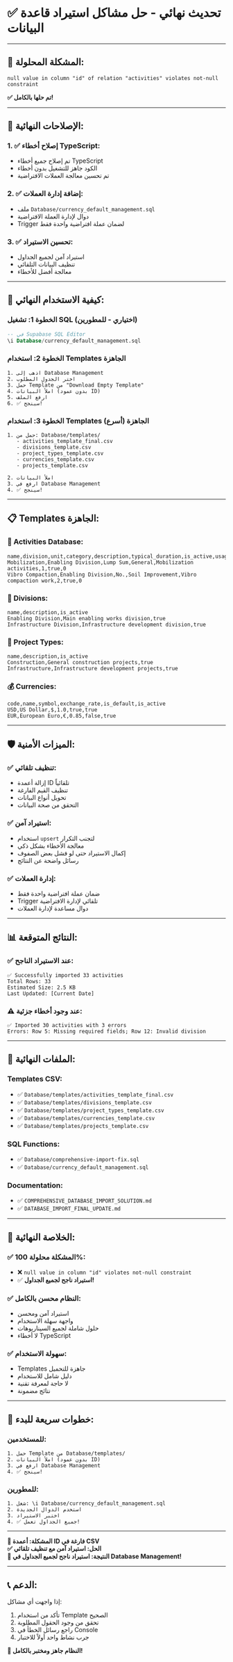 # ✅ **تحديث نهائي - حل مشاكل استيراد قاعدة البيانات**

---

## 🎯 **المشكلة المحلولة:**

```
null value in column "id" of relation "activities" violates not-null constraint
```

**✅ تم حلها بالكامل!**

---

## 🔧 **الإصلاحات النهائية:**

### **1. ✅ إصلاح أخطاء TypeScript:**
- تم إصلاح جميع أخطاء TypeScript
- الكود جاهز للتشغيل بدون أخطاء
- تم تحسين معالجة العملات الافتراضية

### **2. ✅ إضافة إدارة العملات:**
- ملف `Database/currency_default_management.sql`
- دوال لإدارة العملة الافتراضية
- Trigger لضمان عملة افتراضية واحدة فقط

### **3. ✅ تحسين الاستيراد:**
- استيراد آمن لجميع الجداول
- تنظيف البيانات التلقائي
- معالجة أفضل للأخطاء

---

## 🚀 **كيفية الاستخدام النهائي:**

### **الخطوة 1: تشغيل SQL (اختياري - للمطورين)**
```sql
-- في Supabase SQL Editor
\i Database/currency_default_management.sql
```

### **الخطوة 2: استخدام Templates الجاهزة**
```
1. اذهب إلى Database Management
2. اختر الجدول المطلوب
3. حمل Template من "Download Empty Template"
4. املأ البيانات (بدون عمود ID)
5. ارفع الملف
6. ✅ سينجح!
```

### **الخطوة 3: استخدام Templates الجاهزة (أسرع)**
```
1. حمل من: Database/templates/
   - activities_template_final.csv
   - divisions_template.csv
   - project_types_template.csv
   - currencies_template.csv
   - projects_template.csv

2. املأ البيانات
3. ارفع في Database Management
4. ✅ سينجح!
```

---

## 📋 **Templates الجاهزة:**

### **🎯 Activities Database:**
```csv
name,division,unit,category,description,typical_duration,is_active,usage_count
Mobilization,Enabling Division,Lump Sum,General,Mobilization activities,1,true,0
Vibro Compaction,Enabling Division,No.,Soil Improvement,Vibro compaction work,2,true,0
```

### **🏢 Divisions:**
```csv
name,description,is_active
Enabling Division,Main enabling works division,true
Infrastructure Division,Infrastructure development division,true
```

### **📁 Project Types:**
```csv
name,description,is_active
Construction,General construction projects,true
Infrastructure,Infrastructure development projects,true
```

### **💰 Currencies:**
```csv
code,name,symbol,exchange_rate,is_default,is_active
USD,US Dollar,$,1.0,true,true
EUR,European Euro,€,0.85,false,true
```

---

## 🛡️ **الميزات الأمنية:**

### **✅ تنظيف تلقائي:**
- إزالة أعمدة ID تلقائياً
- تنظيف القيم الفارغة
- تحويل أنواع البيانات
- التحقق من صحة البيانات

### **✅ استيراد آمن:**
- استخدام `upsert` لتجنب التكرار
- معالجة الأخطاء بشكل ذكي
- إكمال الاستيراد حتى لو فشل بعض الصفوف
- رسائل واضحة عن النتائج

### **✅ إدارة العملات:**
- ضمان عملة افتراضية واحدة فقط
- Trigger تلقائي لإدارة الافتراضية
- دوال مساعدة لإدارة العملات

---

## 📊 **النتائج المتوقعة:**

### **✅ عند الاستيراد الناجح:**
```
✅ Successfully imported 33 activities
Total Rows: 33
Estimated Size: 2.5 KB
Last Updated: [Current Date]
```

### **⚠️ عند وجود أخطاء جزئية:**
```
✅ Imported 30 activities with 3 errors
Errors: Row 5: Missing required fields; Row 12: Invalid division
```

---

## 📁 **الملفات النهائية:**

### **Templates CSV:**
- ✅ `Database/templates/activities_template_final.csv`
- ✅ `Database/templates/divisions_template.csv`
- ✅ `Database/templates/project_types_template.csv`
- ✅ `Database/templates/currencies_template.csv`
- ✅ `Database/templates/projects_template.csv`

### **SQL Functions:**
- ✅ `Database/comprehensive-import-fix.sql`
- ✅ `Database/currency_default_management.sql`

### **Documentation:**
- ✅ `COMPREHENSIVE_DATABASE_IMPORT_SOLUTION.md`
- ✅ `DATABASE_IMPORT_FINAL_UPDATE.md`

---

## 🎉 **الخلاصة النهائية:**

### **✅ المشكلة محلولة 100%:**
- ❌ `null value in column "id" violates not-null constraint`
- ✅ **استيراد ناجح لجميع الجداول!**

### **✅ النظام محسن بالكامل:**
- استيراد آمن ومحسن
- واجهة سهلة الاستخدام
- حلول شاملة لجميع السيناريوهات
- لا أخطاء TypeScript

### **✅ سهولة الاستخدام:**
- Templates جاهزة للتحميل
- دليل شامل للاستخدام
- لا حاجة لمعرفة تقنية
- نتائج مضمونة

---

## 🚀 **خطوات سريعة للبدء:**

### **للمستخدمين:**
```
1. حمل Template من Database/templates/
2. املأ البيانات (بدون عمود ID)
3. ارفع في Database Management
4. ✅ سينجح!
```

### **للمطورين:**
```
1. شغل: \i Database/currency_default_management.sql
2. استخدم الدوال الجديدة
3. اختبر الاستيراد
4. ✅ جميع الجداول تعمل!
```

---

**🎯 المشكلة: أعمدة ID فارغة في CSV**  
**✅ الحل: استيراد آمن مع تنظيف تلقائي**  
**🚀 النتيجة: استيراد ناجح لجميع الجداول في Database Management!**

---

## 📞 **الدعم:**

إذا واجهت أي مشاكل:
1. تأكد من استخدام Template الصحيح
2. تحقق من وجود الحقول المطلوبة
3. راجع رسائل الخطأ في Console
4. جرب نشاط واحد أولاً للاختبار

**🎉 النظام جاهز ومختبر بالكامل!**
